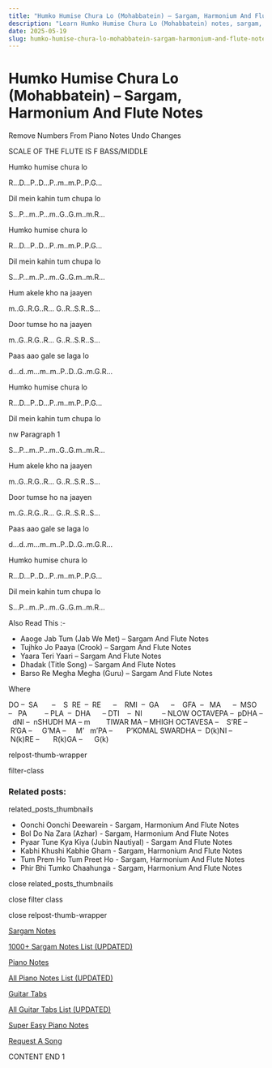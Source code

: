 ```yaml
---
title: "Humko Humise Chura Lo (Mohabbatein) – Sargam, Harmonium And Flute Notes"
description: "Learn Humko Humise Chura Lo (Mohabbatein) notes, sargam, harmonium notations and flute notes. Easy step-by-step tutorial for beginners."
date: 2025-05-19
slug: humko-humise-chura-lo-mohabbatein-sargam-harmonium-and-flute-notes
---
```


# Humko Humise Chura Lo (Mohabbatein) – Sargam, Harmonium And Flute Notes

Remove Numbers From Piano Notes
Undo Changes

SCALE OF THE FLUTE IS F BASS/MIDDLE

Humko humise chura lo

R…D…P..D…P..m..m.P..P.G…

Dil mein kahin tum chupa lo

S…P…m..P…m..G..G.m..m.R…

Humko humise chura lo

R…D…P..D…P..m..m.P..P.G…

Dil mein kahin tum chupa lo

S…P…m..P…m..G..G.m..m.R…

Hum akele kho na jaayen

m..G..R.G..R… G..R..S.R..S…

Door tumse ho na jaayen

m..G..R.G..R… G..R..S.R..S…

Paas aao gale se laga lo

d…d..m…m..m..P..D..G..m.G.R…

Humko humise chura lo

R…D…P..D…P..m..m.P..P.G…

Dil mein kahin tum chupa lo

nw Paragraph 1

S…P…m..P…m..G..G.m..m.R…

Hum akele kho na jaayen

m..G..R.G..R… G..R..S.R..S…

Door tumse ho na jaayen

m..G..R.G..R… G..R..S.R..S…

Paas aao gale se laga lo

d…d..m…m..m..P..D..G..m.G.R…

Humko humise chura lo

R…D…P..D…P..m..m.P..P.G…

Dil mein kahin tum chupa lo

S…P…m..P…m..G..G.m..m.R…

Also Read This :-

* Aaoge Jab Tum (Jab We Met) – Sargam And Flute Notes
* Tujhko Jo Paaya (Crook) – Sargam And Flute Notes
* Yaara Teri Yaari – Sargam And Flute Notes
* Dhadak (Title Song) – Sargam And Flute Notes
* Barso Re Megha Megha (Guru) – Sargam And Flute Notes

Where

DO –  SA       –    S  RE  –  RE      –    RMI  –  GA      –    GFA  –   MA      –  MSO  –   PA         – PLA  –  DHA      – DTI    –  NI          – NLOW OCTAVEPA –  pDHA –  dNI –  nSHUDH MA – m        TIWAR MA – MHIGH OCTAVESA –    S’RE –     R’GA –     G’MA –     M’   m’PA –       P’KOMAL SWARDHA –  D(k)NI –       N(k)RE –       R(k)GA –      G(k)

relpost-thumb-wrapper

filter-class

### Related posts:

related_posts_thumbnails

* Oonchi Oonchi Deewarein - Sargam, Harmonium And Flute Notes
* Bol Do Na Zara (Azhar) - Sargam, Harmonium And Flute Notes
* Pyaar Tune Kya Kiya (Jubin Nautiyal) - Sargam And Flute Notes
* Kabhi Khushi Kabhie Gham - Sargam, Harmonium And Flute Notes
* Tum Prem Ho Tum Preet Ho - Sargam, Harmonium And Flute Notes
* Phir Bhi Tumko Chaahunga - Sargam, Harmonium And Flute Notes

close related_posts_thumbnails

close filter class

close relpost-thumb-wrapper

[Sargam Notes](https://www.notationsworld.com/sargam-notes.html)

[1000+ Sargam Notes List (UPDATED)](https://www.notationsworld.com/all-songs-list-sargam-notes.html)

[Piano Notes](https://www.notationsworld.com/piano-notes.html)

[All Piano Notes List (UPDATED)](https://www.notationsworld.com/all-songs-list-piano-notes.html)

[Guitar Tabs](https://www.notationsworld.com/guitar-tabs.html)

[All Guitar Tabs List (UPDATED)](https://www.notationsworld.com/all-songs-list-guitar-tabs.html)

[Super Easy Piano Notes](https://studywall.in/)

[Request A Song](https://www.notationsworld.com/request-a-song.html)

CONTENT END 1


